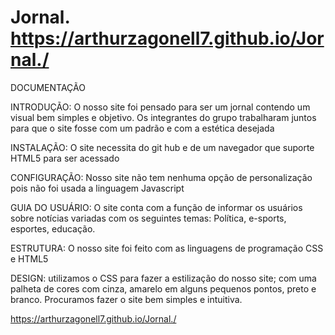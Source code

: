 # Jornal. https://arthurzagonell7.github.io/Jornal./


DOCUMENTAÇÃO

INTRODUÇÃO: O nosso site foi pensado para ser um jornal contendo um visual bem simples e objetivo. Os integrantes do grupo trabalharam juntos para que o site fosse com um padrão e com a estética desejada

INSTALAÇÃO: O site necessita do git hub e de um navegador que suporte HTML5 para ser acessado

CONFIGURAÇÃO: Nosso site não tem nenhuma opção de personalização pois não foi usada a linguagem Javascript

GUIA DO USUÁRIO: O site conta com a função de informar os usuários sobre notícias variadas com os seguintes temas: Política, e-sports, esportes, educação.

ESTRUTURA: O nosso site foi feito com as linguagens de programação CSS e HTML5

DESIGN: utilizamos o CSS para fazer a estilização do nosso site; com uma palheta de cores com cinza, amarelo em alguns pequenos pontos, preto e branco. Procuramos fazer o site bem simples e intuitiva.

https://arthurzagonell7.github.io/Jornal./
